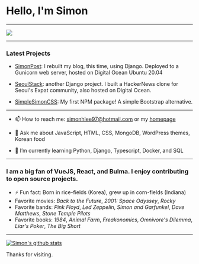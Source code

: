 # Hello, I'm Simon
---
<a href="https://www.linkedin.com/in/simon-h-lee/" target="_blank"><img src="https://img.shields.io/badge/LinkedIn-0077B5?style=for-the-badge&logo=linkedin&logoColor=white" /></a>

---

### Latest Projects
+ [SimonPost](https://simonpost.com): I rebuilt my blog, this time, using Django. Deployed to a Gunicorn web server, hosted on Digital Ocean Ubuntu 20.04

+ [SeoulStack](https://seoulstack.com): another Django project. I built a HackerNews clone for Seoul's Expat community, also hosted on Digital Ocean.

+ [SimpleSimonCSS](https://www.npmjs.com/package/simplesimoncss): My first NPM package! A simple Bootstrap alternative.

---

- 📫 How to reach me: simonhlee97@hotmail.com or my [homepage](https://simonhlee97.github.io)

- 💬 Ask me about JavaScript, HTML, CSS, MongoDB, WordPress themes, Korean food

- 🌱 I’m currently learning Python, Django, Typescript, Docker, and SQL

---

### I am a big fan of VueJS, React, and Bulma. I enjoy contributing to open source projects.

- ⚡ Fun fact: Born in rice-fields (Korea), grew up in corn-fields (Indiana)
- Favorite movies: *Back to the Future*, *2001: Space Odyssey*, *Rocky*
- Favorite bands: *Pink Floyd*, *Led Zeppelin*, *Simon and Garfunkel*, *Dave Matthews*, *Stone Temple Pilots*
- Favorite books: *1984*, *Animal Farm*, *Freakonomics*, *Omnivore's Dilemma*, *Liar's Poker*, *The Big Short*

---

[![Simon's github stats](https://github-readme-stats.vercel.app/api?username=simonhlee97&theme=nightowl)](https://github.com/simonhlee97)


Thanks for visiting.
                                       



